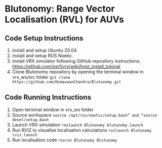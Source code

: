 # Blutonomy: Range Vector Localisation (RVL) for AUVs 

## Code Setup Instructions

1. Install and setup Ubuntu 20.04.
2. Install and setup ROS Noetic.
3. Install VRX simulator following GitHub repository instructions: https://github.com/osrf/vrx/wiki/host_install_tutorial
4. Clone Blutonomy repository by opening the terminal window in vrx_ws/src folder 
```git clone https://github.com/HimavaanChandra/Blutonomy.git ```

## Code Running Instructions

1. Open terminal window in vrx_ws folder
2. Source workspace ```source /opt/ros/noetic/setup.bash” and “source devel/setup.bash```
3. Launch VRX simulation ```roslaunch Blutonomy blutonomy.launch```
4. Run RVIZ to visualise localisation calculations ```roslaunch Blutonomy rviz.launch```
5. Run localisation code ```rosrun Blutonomy Blutonomy```